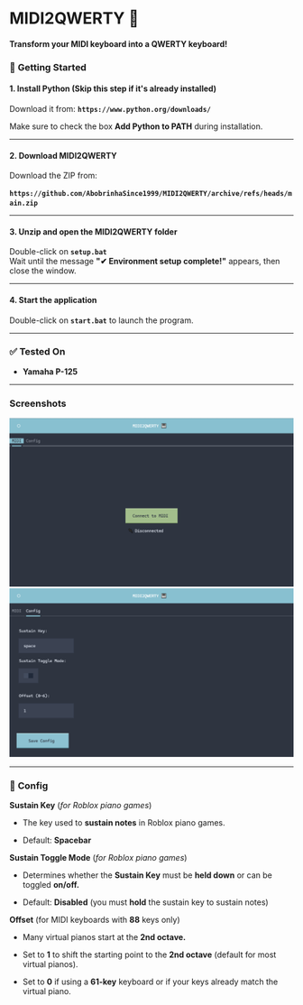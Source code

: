 # MIDI2QWERTY 🤗

#### Transform your **MIDI keyboard** into a **QWERTY keyboard!**

### 🚀 **Getting Started**

#### 1. Install **Python** (Skip this step if it's already installed)

Download it from: **`https://www.python.org/downloads/`**

Make sure to check the box **Add Python to PATH** during installation.

---

#### 2. Download **MIDI2QWERTY**

Download the ZIP from:

**`https://github.com/AbobrinhaSince1999/MIDI2QWERTY/archive/refs/heads/main.zip`**

---

#### 3. Unzip and open the **MIDI2QWERTY** folder

Double-click on **`setup.bat`**  
Wait until the message **"✔ Environment setup complete!"** appears, then close the window.

---

#### 4. Start the application

Double-click on **`start.bat`** to launch the program.

---

### ✅ **Tested On**

- **Yamaha P-125**

---

### **Screenshots**

![](images/midi_tab.png)
![](images/config_tab.png)

---

### 📌 **Config**

**Sustain Key** (_for Roblox piano games_)

- The key used to **sustain notes** in Roblox piano games.

- Default: **Spacebar**

**Sustain Toggle Mode** (_for Roblox piano games_)

- Determines whether the **Sustain Key** must be **held down** or can be toggled **on/off.**

- Default: **Disabled** (you must **hold** the sustain key to sustain notes)

**Offset** (for MIDI keyboards with **88** keys only)

- Many virtual pianos start at the **2nd octave.**

- Set to **1** to shift the starting point to the **2nd octave** (default for most virtual pianos).

- Set to **0** if using a **61-key** keyboard or if your keys already match the virtual piano.
